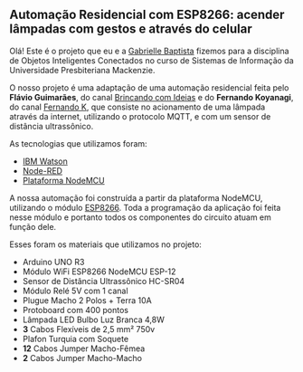 <h2>Automação Residencial com ESP8266: acender lâmpadas com gestos e através do celular</h2>

Olá! Este é o projeto que eu e a [Gabrielle Baptista](https://github.com/theworldofbibi) fizemos para a disciplina de Objetos Inteligentes Conectados no curso de Sistemas de Informação da Universidade Presbiteriana Mackenzie.

O nosso projeto é uma adaptação de uma automação residencial feita pelo **Flávio Guimarães**, do canal [Brincando com Ideias](https://www.youtube.com/c/BrincandocomIdeias/featured) e do **Fernando Koyanagi**, do canal [Fernando K](https://www.youtube.com/c/FernandoKoyanagi/featured), que consiste no acionamento de uma lâmpada através da internet, utilizando o protocolo MQTT, e com um sensor de distância ultrassônico.

As tecnologias que utilizamos foram:
- [IBM Watson](https://cloud.ibm.com/developer/watson/documentation)
- [Node-RED](https://nodered.org/docs/)
- [Plataforma NodeMCU](https://nodemcu.readthedocs.io/en/release)

A nossa automação foi construída a partir da plataforma NodeMCU, utilizando o módulo [ESP8266](https://arduino-esp8266.readthedocs.io/en/latest). Toda a programação da aplicação foi feita nesse módulo e portanto todos os componentes do circuito atuam em função dele.

Esses foram os materiais que utilizamos no projeto:
- Arduino UNO R3
- Módulo WiFi ESP8266 NodeMCU ESP-12
- Sensor de Distância Ultrassônico HC-SR04
- Módulo Relé 5V com 1 canal
- Plugue Macho 2 Polos + Terra 10A
- Protoboard com 400 pontos
- Lâmpada LED Bulbo Luz Branca 4,8W
- **3** Cabos Flexíveis de 2,5 mm² 750v
- Plafon Turquia com Soquete
- **12** Cabos Jumper Macho-Fêmea
- **2** Cabos Jumper Macho-Macho
